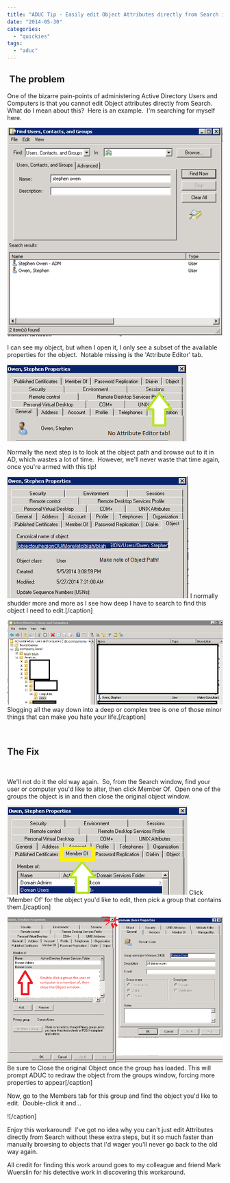 ```yaml
---
title: "ADUC Tip - Easily edit Object Attributes directly from Search in Users and Computers"
date: "2014-05-30"
categories: 
  - "quickies"
tags: 
  - "aduc"
---
```


##  The problem

One of the bizarre pain-points of administering Active Directory Users and Computers is that you cannot edit Object attributes directly from Search.  What do I mean about this?  Here is an example.  I'm searching for myself here.

![ADUC - Workaround - 01](images/aduc-workaround-01.png)

I can see my object, but when I open it, I only see a subset of the available properties for the object.  Notable missing is the 'Attribute Editor' tab.

![ADUC - Workaround - 02](images/aduc-workaround-02.png)

Normally the next step is to look at the object path and browse out to it in AD, which wastes a lot of time.  However, we'll never waste that time again, once you're armed with this tip!

![ADUC - Workaround - 03](images/aduc-workaround-03.png) I normally shudder more and more as I see how deep I have to search to find this object I need to edit.\[/caption\]

![ADUC - Workaround - 04](images/aduc-workaround-04.png) Slogging all the way down into a deep or complex tree is one of those minor things that can make you hate your life.\[/caption\]

 

## The Fix

 

We'll not do it the old way again.  So, from the Search window, find your user or computer you'd like to alter, then click Member Of.  Open one of the groups the object is in and then close the original object window.

![ADUC - Workaround - 05](images/aduc-workaround-05.png) Click 'Member Of' for the object you'd like to edit, then pick a group that contains them.\[/caption\]

![ADUC - Workaround - 06](images/aduc-workaround-06.png) Be sure to Close the original Object once the group has loaded. This will prompt ADUC to redraw the object from the groups window, forcing more properties to appear\[/caption\]

Now, go to the Members tab for this group and find the object you'd like to edit.  Double-click it and…

!\[/caption\]

Enjoy this workaround!  I've got no idea why you can't just edit Attributes directly from Search without these extra steps, but it so much faster than manually browsing to objects that I'd wager you'll never go back to the old way again.

All credit for finding this work around goes to my colleague and friend Mark Wuerslin for his detective work in discovering this workaround.
